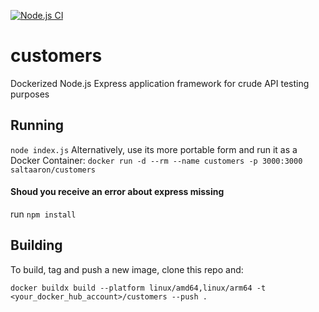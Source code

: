 [![Node.js CI](https://github.com/aaronhmiller/customers/actions/workflows/node.js.yaml/badge.svg)](https://github.com/aaronhmiller/customers/actions/workflows/node.js.yaml)
# customers
Dockerized Node.js Express application framework for crude API testing purposes

## Running

`node index.js`
Alternatively, use its more portable form and run it as a Docker Container:
`docker run -d --rm --name customers -p 3000:3000 saltaaron/customers`

#### Shoud you receive an error about express missing

run `npm install`

## Building

To build, tag and push  a new image, clone this repo and:

```
docker buildx build --platform linux/amd64,linux/arm64 -t <your_docker_hub_account>/customers --push .
```
